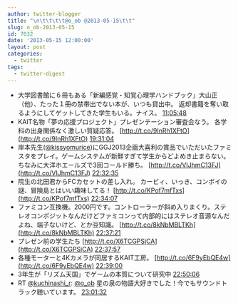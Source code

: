 ```yaml
---
author: twitter-blogger
title: "\n\t\t\t\t@o_ob @2013-05-15\t\t"
slug: o_ob-2013-05-15
id: 7032
date: '2013-05-15 12:00:00'
layout: post
categories:
  - twitter
tags:
  - twitter-digest
---
```


*   大学図書館に６冊もある「新編感覚・知覚心理学ハンドブック」大山正（他）、たった１冊の禁帯出でない本が、いつも貸出中。 返却書籍を奪い取るようにしてゲットしてきた学生もいる。ナイス。 [11:05:48](http://twitter.com/o_ob/statuses/334489760229900290)
*   KAIT名物「夢の応援プロジェクト」プレゼンテーション審査会なう。 各学科の出身関係なく激しい質疑応答。 [http://t.co/9InRh1XFtO](http://t.co/9InRh1XFtO) [19:31:04](http://twitter.com/o_ob/statuses/334616917790838784)
*   岸本先生([@kissyomurice](http://twitter.com/kissyomurice))にGGJ2013企画大喜利の賞品でいただいたファミスタをプレイ。ゲームシステムが新鮮すぎて学生からどよめき止まらない。ちなみに大洋ホエールズで3回コールド勝ち。 [http://t.co/VIJhmC13FJ](http://t.co/VIJhmC13FJ) [22:32:35](http://twitter.com/o_ob/statuses/334662596131180544)
*   院生の北田君からFCカセットの差し入れ。 カービィ、いっき、コンボイの謎、冒険島とはいい趣味してる！ [http://t.co/KPof7mfTxs](http://t.co/KPof7mfTxs) [22:34:07](http://twitter.com/o_ob/statuses/334662983768735744)
*   ファミコン互換機。2000円です。コントローラーが斜め入りまくり。ステレオコンポジットなんだけどファミコンって内部的にはステレオ音源なんだよね、端子ないけど、とか豆知識。 [http://t.co/8kNbMBLTKh](http://t.co/8kNbMBLTKh) [22:37:21](http://twitter.com/o_ob/statuses/334663797459525633)
*   プレゼン前の学生たち [http://t.co/X6TCGPSjCA](http://t.co/X6TCGPSjCA) [22:37:57](http://twitter.com/o_ob/statuses/334663947967942656)
*   各種モーターと4Kカメラが同居するKAIT工房。 [http://t.co/6F9yEbQE4w](http://t.co/6F9yEbQE4w) [22:39:00](http://twitter.com/o_ob/statuses/334664209541505027)
*   3年生が「リズム天国」でゲームの本質について研究中 [22:50:06](http://twitter.com/o_ob/statuses/334667005506510851)
*   RT [@kuchinashi_r](http://twitter.com/kuchinashi_r): [@o_ob](http://twitter.com/o_ob) 星の泉の物語大好きでした！今でもサウンドトラック聴いています。 [23:01:32](http://twitter.com/o_ob/statuses/334669882425741312)